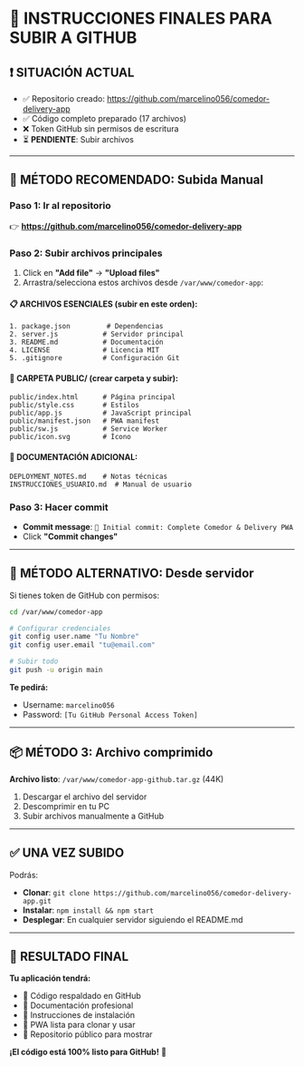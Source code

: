 # 🚀 INSTRUCCIONES FINALES PARA SUBIR A GITHUB

## ❗ SITUACIÓN ACTUAL
- ✅ Repositorio creado: https://github.com/marcelino056/comedor-delivery-app  
- ✅ Código completo preparado (17 archivos)
- ❌ Token GitHub sin permisos de escritura
- ⏳ **PENDIENTE**: Subir archivos

---

## 🎯 MÉTODO RECOMENDADO: Subida Manual

### Paso 1: Ir al repositorio
👉 **https://github.com/marcelino056/comedor-delivery-app**

### Paso 2: Subir archivos principales
1. Click en **"Add file"** → **"Upload files"**
2. Arrastra/selecciona estos archivos desde `/var/www/comedor-app`:

#### 📋 ARCHIVOS ESENCIALES (subir en este orden):
```
1. package.json         # Dependencias
2. server.js           # Servidor principal  
3. README.md           # Documentación
4. LICENSE             # Licencia MIT
5. .gitignore          # Configuración Git
```

#### 📁 CARPETA PUBLIC/ (crear carpeta y subir):
```
public/index.html      # Página principal
public/style.css       # Estilos  
public/app.js          # JavaScript principal
public/manifest.json   # PWA manifest
public/sw.js           # Service Worker
public/icon.svg        # Ícono
```

#### 📄 DOCUMENTACIÓN ADICIONAL:
```
DEPLOYMENT_NOTES.md    # Notas técnicas
INSTRUCCIONES_USUARIO.md  # Manual de usuario
```

### Paso 3: Hacer commit
- **Commit message**: `🎉 Initial commit: Complete Comedor & Delivery PWA`
- Click **"Commit changes"**

---

## 🔧 MÉTODO ALTERNATIVO: Desde servidor

Si tienes token de GitHub con permisos:

```bash
cd /var/www/comedor-app

# Configurar credenciales
git config user.name "Tu Nombre"  
git config user.email "tu@email.com"

# Subir todo
git push -u origin main
```

**Te pedirá:**
- Username: `marcelino056`
- Password: `[Tu GitHub Personal Access Token]`

---

## 📦 MÉTODO 3: Archivo comprimido

**Archivo listo**: `/var/www/comedor-app-github.tar.gz` (44K)

1. Descargar el archivo del servidor
2. Descomprimir en tu PC
3. Subir archivos manualmente a GitHub

---

## ✅ UNA VEZ SUBIDO

Podrás:
- **Clonar**: `git clone https://github.com/marcelino056/comedor-delivery-app.git`
- **Instalar**: `npm install && npm start`  
- **Desplegar**: En cualquier servidor siguiendo el README.md

---

## 🎉 RESULTADO FINAL

**Tu aplicación tendrá:**
- 🔗 Código respaldado en GitHub
- 📄 Documentación profesional  
- 🚀 Instrucciones de instalación
- 📱 PWA lista para clonar y usar
- 🌟 Repositorio público para mostrar

**¡El código está 100% listo para GitHub!** 🎯
